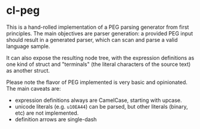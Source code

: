 # cl-peg

This is a hand-rolled implementation of a PEG parsing generator from first principles. 
The main objectives are parser generation: a provided PEG input should result in a 
generated parser, which can scan and parse a valid language sample.

It can also expose the resulting node tree, with the expression definitions as one kind
of struct and "terminals" (the literal characters of the source text) as another struct.

Please note the flavor of PEG implemented is very basic and opinionated. The main caveats are:
- expression definitions always are CamelCase, starting with upcase.
- unicode literals (e.g. `u10EA44`) can be parsed, but other literals (binary, etc) are not implemented.
- definition arrows are single-dash

